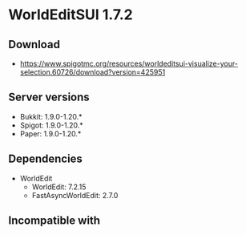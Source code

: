 # WorldEditSUI 1.7.2

## Download
- https://www.spigotmc.org/resources/worldeditsui-visualize-your-selection.60726/download?version=425951

## Server versions
- Bukkit: 1.9.0-1.20.*
- Spigot: 1.9.0-1.20.*
- Paper: 1.9.0-1.20.*

## Dependencies
- WorldEdit
  - WorldEdit: 7.2.15
  - FastAsyncWorldEdit: 2.7.0

## Incompatible with
